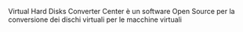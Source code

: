 Virtual Hard Disks Converter Center è un software Open Source per la conversione dei dischi virtuali per le macchine virtuali

